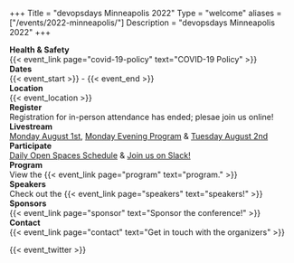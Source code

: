 +++
Title = "devopsdays Minneapolis 2022"
Type = "welcome"
aliases = ["/events/2022-minneapolis/"]
Description = "devopsdays Minneapolis 2022"
+++

<!-- <div style="text-align:center;">
  {{< event_logo >}}
</div> -->

<div class = "row">
  <div class = "col-md-2">
    <strong>Health & Safety</strong>
  </div>
  <div class = "col-md-8">
    {{< event_link page="covid-19-policy" text="COVID-19 Policy" >}}
  </div>
</div>

<div class = "row">
  <div class = "col-md-2">
    <strong>Dates</strong>
  </div>
  <div class = "col-md-8">
    {{< event_start >}} - {{< event_end >}}
  </div>
</div>

<div class = "row">
  <div class = "col-md-2">
    <strong>Location</strong>
  </div>
  <div class = "col-md-8">
    {{< event_location >}}
  </div>
</div>

<div class = "row">
  <div class = "col-md-2">
    <strong>Register</strong>
  </div>
  <div class = "col-md-8">
    Registration for in-person attendance has ended; plesae join us online!
  </div>
</div>

<div class = "row">
  <div class = "col-md-2">
    <strong>Livestream</strong>
  </div>
  <div class = "col-md-8">
    <a href="https://youtu.be/TqPx8EKceHc">Monday August 1st</a>, <a href="https://youtu.be/6UbEDoub7j0">Monday Evening Program</a> & <a href="https://youtu.be/2e5YnwYpBlg">Tuesday August 2nd</a>
  </div>
</div>

<div class = "row">
  <div class = "col-md-2">
    <strong>Participate</strong>
  </div>
  <div class = "col-md-8">
    <a href="https://docs.google.com/spreadsheets/d/1D9VnfOUHL2pu0USgECvbJTHeHrO-x_EW5Yq8w1mrPoI">Daily Open Spaces Schedule</a> & 
    <a href="https://join.slack.com/t/devopsmsp/shared_invite/zt-sofs4r0n-c2nZdDtQ_B9rJRZPDYc28w">Join us on Slack!</a>
  </div>
</div>

<!-- <div class = "row">
  <div class = "col-md-2">
    <strong>Propose</strong>
  </div>
  <div class = "col-md-8">
    {{< event_link page="propose" text="Propose a talk!" >}}
  </div>
</div> -->

<div class = "row">
  <div class = "col-md-2">
    <strong>Program</strong>
  </div>
  <div class = "col-md-8">
    View the {{< event_link page="program" text="program." >}}
  </div>
</div>

<div class = "row">
  <div class = "col-md-2">
    <strong>Speakers</strong>
  </div>
  <div class = "col-md-8">
    Check out the {{< event_link page="speakers" text="speakers!" >}}
  </div>
</div>

<div class = "row">
  <div class = "col-md-2">
    <strong>Sponsors</strong>
  </div>
  <div class = "col-md-8">
    {{< event_link page="sponsor" text="Sponsor the conference!" >}}
  </div>
</div>

<div class = "row">
  <div class = "col-md-2">
    <strong>Contact</strong>
  </div>
  <div class = "col-md-8">
    {{< event_link page="contact" text="Get in touch with the organizers" >}}
  </div>
</div>

{{< event_twitter >}}
